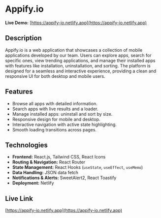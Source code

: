# Appify.io

**Live Demo:** [https://appify-io.netlify.app](https://appify-io.netlify.app)

## Description
Appify.io is a web application that showcases a collection of mobile applications developed by our team. Users can explore apps, search for specific ones, view trending applications, and manage their installed apps with features like installation, uninstallation, and sorting. The platform is designed for a seamless and interactive experience, providing a clean and responsive UI for both desktop and mobile users.

## Features
- Browse all apps with detailed information.
- Search apps with live results and a loader.
- Manage installed apps: uninstall and sort by size.
- Responsive design for mobile and desktop.
- Interactive navigation with active state highlighting.
- Smooth loading transitions across pages.

## Technologies
- **Frontend:** React.js, Tailwind CSS, React Icons
- **Routing & Navigation:** React Router
- **State Management:** React Hooks (`useState`, `useEffect`, `useMemo`)
- **Data Handling:** JSON data fetch
- **Notifications & Alerts:** SweetAlert2, React Toastify
- **Deployment:** Netlify

## Live Link
[https://appify-io.netlify.app](https://appify-io.netlify.app)
